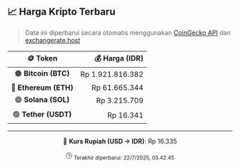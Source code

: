 

<!-- HARGA_KRIPTO -->
## 📈 Harga Kripto Terbaru

> Data ini diperbarui secara otomatis menggunakan [CoinGecko API](https://www.coingecko.com/) dan [exchangerate.host](https://exchangerate.host/)

<div align="center">

| 🪙 Token | 💰 Harga (IDR) |
|:------:|---------------:|
| 🟠 **Bitcoin (BTC)**   | Rp 1.921.816.382 |
| 🔵 **Ethereum (ETH)**  | Rp 61.665.344 |
| 🟣 **Solana (SOL)**    | Rp 3.215.709 |
| 🟢 **Tether (USDT)**   | Rp 16.341 |

---

💱 **Kurs Rupiah (USD → IDR)**: Rp 16.335

🕒 <sub>Terakhir diperbarui: 22/7/2025, 05.42.45</sub>

</div>
<!-- /HARGA_KRIPTO -->